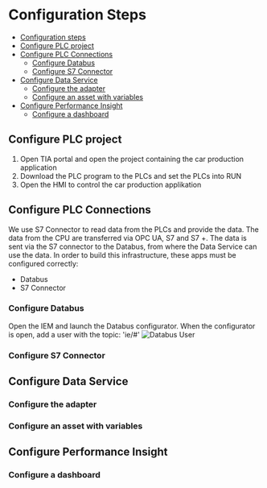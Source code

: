 # Configuration Steps

- [Configuration steps](#configuration-steps)
- [Configure PLC project](#configure-plc-project)
- [Configure PLC Connections](#configure-plc-connections)
  - [Configure Databus](#configure-databus)
  - [Configure S7 Connector](#configure-s7-connector)
- [Configure Data Service](#configure-data-service)
  - [Configure the adapter](#configure-the-adapter)
  - [Configure an asset with variables](#configure-an-asset-with-variables)
- [Configure Performance Insight](#configure-performance-insight)
  - [Configure a dashboard](#configure-a-dashboard)
  

## Configure PLC project
1.	Open TIA portal and open the project containing the car production application
2.	Download the PLC program to the PLCs and set the PLCs into RUN
3.	Open the HMI to control the car production applikation

## Configure PLC Connections

We use S7 Connector to read data from the PLCs and provide the data. The data from the CPU are transferred via OPC UA, S7 and S7 +. The data is sent via the S7 connector to the Databus, from where the Data Service can use the data. In order to build this infrastructure, these apps must be configured correctly:

* Databus
* S7 Connector

### Configure Databus

Open the IEM and launch the Databus configurator.
When the configurator is open, add a user with the topic: 'ie/#'
![Databus User](graphics/add_user)


### Configure S7 Connector

## Configure Data Service

### Configure the adapter

### Configure an asset with variables

## Configure Performance Insight

### Configure a dashboard
